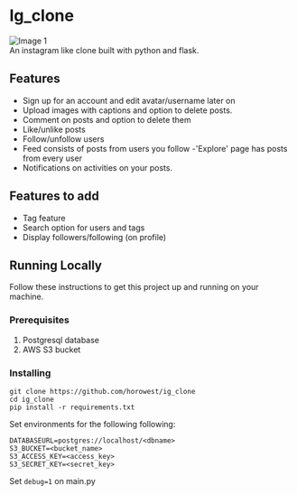 # Ig_clone

![Image 1](https://raw.githubusercontent.com/himanshup/instagram-clone/master/screenshots/image1.png)  
An instagram like clone built with python and flask.

## Features

- Sign up for an account and edit avatar/username later on
- Upload images with captions and option to delete posts.
- Comment on posts and option to delete them
- Like/unlike posts
- Follow/unfollow users
- Feed consists of posts from users you follow 
-'Explore' page has posts from every user
- Notifications on activities on your posts.

## Features to add
- Tag feature
- Search option for users and tags
- Display followers/following (on profile)

## Running Locally

Follow these instructions to get this project up and running on your machine.  

### Prerequisites
1. Postgresql database
2. AWS S3 bucket

### Installing
```
git clone https://github.com/horowest/ig_clone
cd ig_clone
pip install -r requirements.txt
```

Set environments for the following following:

```
DATABASEURL=postgres://localhost/<dbname>
S3_BUCKET=<bucket_name>
S3_ACCESS_KEY=<access_key>
S3_SECRET_KEY=<secret_key>
```

Set ```debug=1``` on main.py
